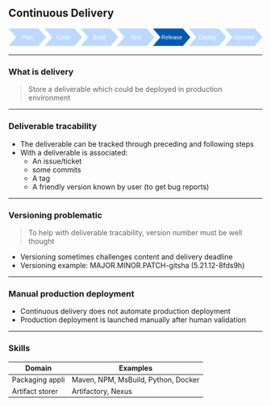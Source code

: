 ## Continuous Delivery
<img src="images/release-cycle/release-cycle-release.png" style="background:none; border:none; box-shadow:none;"/>

----

### What is delivery

> Store a deliverable which could be deployed in production environment

----

### Deliverable tracability

* The deliverable can be tracked through preceding and following steps
* With a deliverable is associated:
  * An issue/ticket
  * some commits
  * A tag 
  * A friendly version known by user (to get bug reports)

----

### Versioning problematic

> To help with deliverable tracability, version number must be well thought

* Versioning sometimes challenges content and delivery deadline
* Versioning example: MAJOR.MINOR.PATCH-gitsha (5.21.12-8fds9h)

----

### Manual production deployment

* Continuous delivery does not automate production deployment
* Production deployment is launched manually after human validation

----

### Skills

Domain | Examples
--- | ---
Packaging appli | Maven, NPM, MsBuild, Python, Docker
Artifact storer | Artifactory, Nexus
